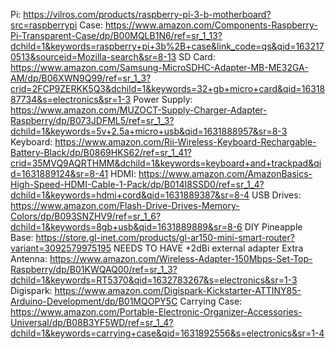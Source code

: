 Pi: https://vilros.com/products/raspberry-pi-3-b-motherboard?src=raspberrypi 
Case: https://www.amazon.com/Components-Raspberry-Pi-Transparent-Case/dp/B00MQLB1N6/ref=sr_1_13?dchild=1&keywords=raspberry+pi+3b%2B+case&link_code=qs&qid=1632170513&sourceid=Mozilla-search&sr=8-13 
SD Card: https://www.amazon.com/Samsung-MicroSDHC-Adapter-MB-ME32GA-AM/dp/B06XWN9Q99/ref=sr_1_3?crid=2FCP9ZERKK5Q3&dchild=1&keywords=32+gb+micro+card&qid=1631887734&s=electronics&sr=1-3 
Power Supply: https://www.amazon.com/MUZOCT-Supply-Charger-Adapter-Raspberry/dp/B073JDFML5/ref=sr_1_3?dchild=1&keywords=5v+2.5a+micro+usb&qid=1631888957&sr=8-3 
Keyboard: https://www.amazon.com/Rii-Wireless-Keyboard-Rechargable-Battery-Black/dp/B0869HKS62/ref=sr_1_41?crid=35MVQ9AQRTHMM&dchild=1&keywords=keyboard+and+trackpad&qid=1631889124&sr=8-41 
HDMI: https://www.amazon.com/AmazonBasics-High-Speed-HDMI-Cable-1-Pack/dp/B014I8SSD0/ref=sr_1_4?dchild=1&keywords=hdmi+cord&qid=1631889387&sr=8-4 
USB Drives:
https://www.amazon.com/Flash-Drive-Drives-Memory-Colors/dp/B093SNZHV9/ref=sr_1_6?dchild=1&keywords=8gb+usb&qid=1631889889&sr=8-6 
DIY Pineapple Base: https://store.gl-inet.com/products/gl-ar150-mini-smart-router?variant=3092579975195 NEEDS TO HAVE +2dBi external adapter
Extra Antenna: https://www.amazon.com/Wireless-Adapter-150Mbps-Set-Top-Raspberry/dp/B01KWQAQ00/ref=sr_1_3?dchild=1&keywords=RT5370&qid=1632783267&s=electronics&sr=1-3 
Digispark: https://www.amazon.com/Digispark-Kickstarter-ATTINY85-Arduino-Development/dp/B01MQOPY5C 
Carrying Case:
https://www.amazon.com/Portable-Electronic-Organizer-Accessories-Universal/dp/B08B3YF5WD/ref=sr_1_4?dchild=1&keywords=carrying+case&qid=1631892556&s=electronics&sr=1-4 
